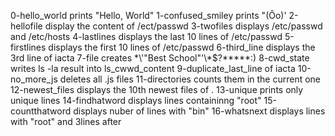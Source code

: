 0-hello_world prints "Hello, World"
1-confused_smiley prints "(Ôo)'
2-hellofile display the content of /ect/passwd
3-twofiles displays /etc/passwd and /etc/hosts
4-lastlines displays the last 10 lines of /etc/passwd
5-firstlines displays the first 10 lines of /etc/passwd
6-third_line displays the 3rd line of iacta
7-file creates \*\\'"Best School"\'\\*$\?\*\*\*\*\*:)
8-cwd_state writes ls -la result into ls_cwwd_content
9-duplicate_last_line of iacta
10-no_more_js deletes all .js files
11-directories counts them in the current one
12-newest_files displays the 10th newest files of .
13-unique prints only unique lines
14-findhatword displays lines containinng "root"
15-countthatword displays nuber of lines with "bin"
16-whatsnext displays lines with "root" and 3lines after 
